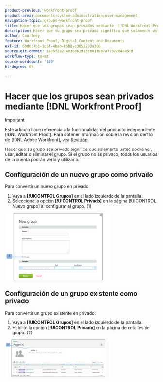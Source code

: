 ```yaml
---
product-previous: workfront-proof
product-area: documents;system-administration;user-management
navigation-topic: groups-workfront-proof
title: Hacer que los grupos sean privados mediante  [!DNL Workfront Proof]
description: Hacer que su grupo sea privado significa que solamente usted podrá ver, usar, editar o eliminar el grupo. Si el grupo no es privado, todos los usuarios de la cuenta podrán verlo y utilizarlo.
author: Courtney
feature: Workfront Proof, Digital Content and Documents
exl-id: 6bd637b1-1c5f-4bab-85b8-c3852233a306
source-git-commit: 1a85f2a214036b62d13cb01f0b7a77392648a5fd
workflow-type: tm+mt
source-wordcount: '169'
ht-degree: 0%

---
```


# Hacer que los grupos sean privados mediante [!DNL Workfront Proof]

>[!IMPORTANT]
>
>Este artículo hace referencia a la funcionalidad del producto independiente [!DNL Workfront Proof]. Para obtener información sobre la revisión dentro de [!DNL Adobe Workfront], vea [Revisión](../../../review-and-approve-work/proofing/proofing.md).

Hacer que su grupo sea privado significa que solamente usted podrá ver, usar, editar o eliminar el grupo. Si el grupo no es privado, todos los usuarios de la cuenta podrán verlo y utilizarlo.

## Configuración de un nuevo grupo como privado

Para convertir un nuevo grupo en privado:

1. Vaya a **[!UICONTROL Grupos]** en el lado izquierdo de la pantalla.
1. Seleccione la opción **[!UICONTROL Privado]** en la página [!UICONTROL Nuevo grupo] al configurar el grupo. (1)

![Private_new_group.png](assets/private-new-group-350x221.png)

## Configuración de un grupo existente como privado

Para convertir un grupo existente en privado:

1. Vaya a **[!UICONTROL Grupos]** en el lado izquierdo de la pantalla.
1. Habilite la opción **[!UICONTROL Privado]** en la página de detalles del grupo. (2)

![Detalles_de_grupo_privado.png](assets/private-group-details-350x123.png)
